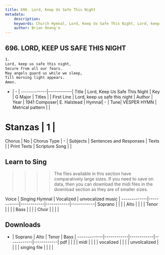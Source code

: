 ```yaml
---
title: 696. Lord, Keep Us Safe This Night
metadata:
    description: 
    keywords: Church Hymnal, Lord, Keep Us Safe This Night, Lord, keep us safe this night, 
    author: Brian Onang'o
---
```



## 696. LORD, KEEP US SAFE THIS NIGHT

```txt
1.
Lord, keep us safe this night, 
Secure from all our fears. 
May angels guard us while we sleep, 
Till morning light appears. 
Amen.
```

- |   -  |
-------------|------------|
Title | Lord, Keep Us Safe This Night |
Key | G Major |
Titles |  |
First Line | Lord, keep us safe this night |
Author | 
Year | 1941
Composer| E. Halstead |
Hymnal|  - |
Tune| VESPER HYMN |
Metrical pattern | |
# Stanzas | 1 |
Chorus | No |
Chorus Type | - |
Subjects | Sentences and Responses |
Texts |  |
Print Texts | 
Scripture Song |  |
  
## Learn to Sing

>>>> The files available in this section have comparatively large sizes. If you need to save on data, then you can download the midi files in the download section as they are of smaller sizes.

Voice |  Singing Hymnal | Vocalized | unvocalized music |
-------------|------------|------------|------------|------------|
Soprano | | | |
Alto | | | |
Tenor | | | |
Bass | | | |
Choir | | | |

## Downloads

- |  Soprano | Alto | Tenor | Bass |
-------------|------------|------------|------------|------------|
pdf | | | |
midi | | | |
vocalized | | | |
unvolcalized | | | |
singing file | | | |
  